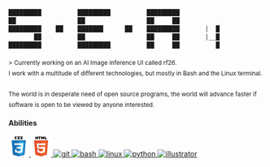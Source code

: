 ```                                        
█████████          █████████          █████████
██                 ██                 ██     ██       
█████████    ██    ███████      ██    █████████       |  █
       ██          ██                 ██     ██       |__█
█████████          █████████          ██     ██          █
```


<sub>
       > Currently working on an AI Image inference UI called rf26. <br />
       I work with a multitude of different technologies, but mostly in Bash and the Linux terminal.
       <br  />
       <br / />
       The world is in desperate need of open source programs, the world will advance faster if software is open to be viewed by anyone interested.
</sub>


<h4>Abilities</h4>

<p align="left"> <a href="https://www.w3schools.com/css/" target="_blank" rel="noreferrer"> <img src="https://raw.githubusercontent.com/devicons/devicon/master/icons/css3/css3-original-wordmark.svg" alt="css3" width="40" height="40"/> </a> <a href="https://www.w3.org/html/" target="_blank" rel="noreferrer"> <img src="https://raw.githubusercontent.com/devicons/devicon/master/icons/html5/html5-original-wordmark.svg" alt="html5" width="40" height="40"/> </a> <a href="https://git-scm.com/" target="_blank" rel="noreferrer"> <img src="https://www.vectorlogo.zone/logos/git-scm/git-scm-icon.svg" alt="git" width="40" height="40"/> </a> <a href="https://www.gnu.org/software/bash/" target="_blank" rel="noreferrer"> <img src="https://raw.githubusercontent.com/get-icon/geticon/fc0f660daee147afb4a56c64e12bde6486b73e39/icons/bash.svg" alt="bash" width="40" height="40"/> </a> <a href="https://www.linux.org/" target="_blank" rel="noreferrer"> <img src="https://upload.vectorlogo.zone/logos/linux/images/23617771-2b68-44e4-9860-2fecfd8167dd.svg" alt="linux" width="40" height="40"/> </a> <a href="https://www.python.org" target="_blank" rel="noreferrer"> <img src="https://raw.githubusercontent.com/uiwjs/file-icons/00092fb19e0357a7d8e1cec4f909c7be24c426e9/icon/python.svg" alt="python" width="40" height="40"/> </a> <a href="https://www.adobe.com/in/products/illustrator.html" target="_blank" rel="noreferrer"> <img src="https://raw.githubusercontent.com/get-icon/geticon/fc0f660daee147afb4a56c64e12bde6486b73e39/icons/adobe-illustrator.svg" alt="illustrator" width="40" height="40"/> </a> </p>
